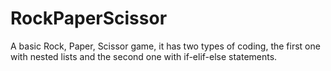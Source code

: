 # RockPaperScissor

A basic Rock, Paper, Scissor game, it has two types of coding, the first one with nested lists and the second one with if-elif-else statements.
